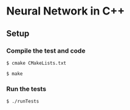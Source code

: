 # Neural Network in C++

## Setup

### Compile the test and code
```
$ cmake CMakeLists.txt
```
```
$ make
```
### Run the tests
``` 
$ ./runTests 
```